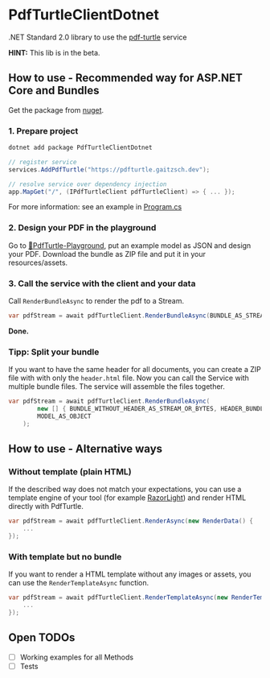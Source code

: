 # PdfTurtleClientDotnet
.NET Standard 2.0 library to use the [pdf-turtle](https://github.com/lucas-gaitzsch/pdf-turtle) service 

**HINT:** This lib is in the beta.

## How to use - Recommended way for ASP.NET Core and Bundles
Get the package from [nuget](https://www.nuget.org/packages/PdfTurtleClientDotnet).

### 1. Prepare project

```bash
dotnet add package PdfTurtleClientDotnet
```

```csharp
// register service
services.AddPdfTurtle("https://pdfturtle.gaitzsch.dev");
```

```csharp
// resolve service over dependency injection
app.MapGet("/", (IPdfTurtleClient pdfTurtleClient) => { ... });
```
For more information: see an example in [Program.cs](./PdfTurtleClientDotnet.WebApiExample/Program.cs)

### 2. Design your PDF in the playground
Go to [🐢PdfTurtle-Playground](https://pdfturtle.gaitzsch.dev/), put an example model as JSON and design your PDF.
Download the bundle as ZIP file and put it in your resources/assets.

### 3. Call the service with the client and your data
Call `RenderBundleAsync` to render the pdf to a Stream.

```csharp
var pdfStream = await pdfTurtleClient.RenderBundleAsync(BUNDLE_AS_STREAM_OR_BYTES, MODEL_AS_OBJECT);
```

**Done.**

### Tipp: Split your bundle
If you want to have the same header for all documents, you can create a ZIP file with with only the `header.html` file.
Now you can call the Service with multiple bundle files. The service will assemble the files together.

```csharp
var pdfStream = await pdfTurtleClient.RenderBundleAsync(
        new [] { BUNDLE_WITHOUT_HEADER_AS_STREAM_OR_BYTES, HEADER_BUNDLE_AS_STREAM_OR_BYTES }
        MODEL_AS_OBJECT
    );
```


## How to use - Alternative ways
### Without template (plain HTML)
If the described way does not match your expectations, you can use a template engine of your tool (for example [RazorLight](https://www.nuget.org/packages/RazorLight)) and render HTML directly with PdfTurtle.

```csharp
var pdfStream = await pdfTurtleClient.RenderAsync(new RenderData() {
    ...
});
```

### With template but no bundle
If you want to render a HTML template without any images or assets, you can use the `RenderTemplateAsync` function.

```csharp
var pdfStream = await pdfTurtleClient.RenderTemplateAsync(new RenderTemplateData() {
    ...
});
```


## Open TODOs
- [ ] Working examples for all Methods
- [ ] Tests